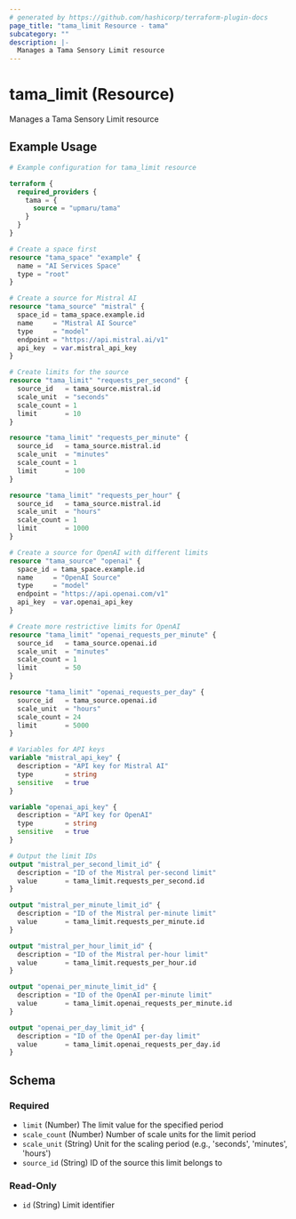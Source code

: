 ```yaml
---
# generated by https://github.com/hashicorp/terraform-plugin-docs
page_title: "tama_limit Resource - tama"
subcategory: ""
description: |-
  Manages a Tama Sensory Limit resource
---
```


# tama_limit (Resource)

Manages a Tama Sensory Limit resource

## Example Usage

```terraform
# Example configuration for tama_limit resource

terraform {
  required_providers {
    tama = {
      source = "upmaru/tama"
    }
  }
}

# Create a space first
resource "tama_space" "example" {
  name = "AI Services Space"
  type = "root"
}

# Create a source for Mistral AI
resource "tama_source" "mistral" {
  space_id = tama_space.example.id
  name     = "Mistral AI Source"
  type     = "model"
  endpoint = "https://api.mistral.ai/v1"
  api_key  = var.mistral_api_key
}

# Create limits for the source
resource "tama_limit" "requests_per_second" {
  source_id   = tama_source.mistral.id
  scale_unit  = "seconds"
  scale_count = 1
  limit       = 10
}

resource "tama_limit" "requests_per_minute" {
  source_id   = tama_source.mistral.id
  scale_unit  = "minutes"
  scale_count = 1
  limit       = 100
}

resource "tama_limit" "requests_per_hour" {
  source_id   = tama_source.mistral.id
  scale_unit  = "hours"
  scale_count = 1
  limit       = 1000
}

# Create a source for OpenAI with different limits
resource "tama_source" "openai" {
  space_id = tama_space.example.id
  name     = "OpenAI Source"
  type     = "model"
  endpoint = "https://api.openai.com/v1"
  api_key  = var.openai_api_key
}

# Create more restrictive limits for OpenAI
resource "tama_limit" "openai_requests_per_minute" {
  source_id   = tama_source.openai.id
  scale_unit  = "minutes"
  scale_count = 1
  limit       = 50
}

resource "tama_limit" "openai_requests_per_day" {
  source_id   = tama_source.openai.id
  scale_unit  = "hours"
  scale_count = 24
  limit       = 5000
}

# Variables for API keys
variable "mistral_api_key" {
  description = "API key for Mistral AI"
  type        = string
  sensitive   = true
}

variable "openai_api_key" {
  description = "API key for OpenAI"
  type        = string
  sensitive   = true
}

# Output the limit IDs
output "mistral_per_second_limit_id" {
  description = "ID of the Mistral per-second limit"
  value       = tama_limit.requests_per_second.id
}

output "mistral_per_minute_limit_id" {
  description = "ID of the Mistral per-minute limit"
  value       = tama_limit.requests_per_minute.id
}

output "mistral_per_hour_limit_id" {
  description = "ID of the Mistral per-hour limit"
  value       = tama_limit.requests_per_hour.id
}

output "openai_per_minute_limit_id" {
  description = "ID of the OpenAI per-minute limit"
  value       = tama_limit.openai_requests_per_minute.id
}

output "openai_per_day_limit_id" {
  description = "ID of the OpenAI per-day limit"
  value       = tama_limit.openai_requests_per_day.id
}
```

<!-- schema generated by tfplugindocs -->
## Schema

### Required

- `limit` (Number) The limit value for the specified period
- `scale_count` (Number) Number of scale units for the limit period
- `scale_unit` (String) Unit for the scaling period (e.g., 'seconds', 'minutes', 'hours')
- `source_id` (String) ID of the source this limit belongs to

### Read-Only

- `id` (String) Limit identifier
